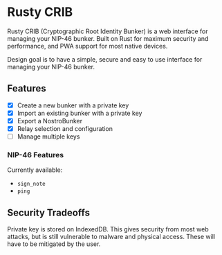 # Rusty CRIB

Rusty CRIB (Cryptographic Root Identity Bunker) is a web interface for managing your NIP-46 bunker. 
Built on Rust for maximum security and performance, and PWA support for most native devices. 

Design goal is to have a simple, secure and easy to use interface for managing your NIP-46 bunker.

## Features

- [x] Create a new bunker with a private key
- [x] Import an existing bunker with a private key
- [x] Export a NostroBunker 
- [x] Relay selection and configuration
- [ ] Manage multiple keys

### NIP-46 Features 

Currently available:

- `sign_note` 
- `ping`

## Security Tradeoffs

Private key is stored on IndexedDB. This gives security from most web attacks, but 
is still vulnerable to malware and physical access. These will have to be mitigated by the user.
